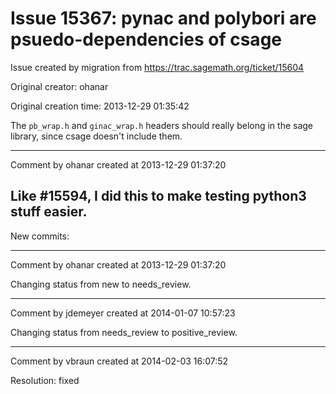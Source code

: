 # Issue 15367: pynac and polybori are psuedo-dependencies of csage

Issue created by migration from https://trac.sagemath.org/ticket/15604

Original creator: ohanar

Original creation time: 2013-12-29 01:35:42

The `pb_wrap.h` and `ginac_wrap.h` headers should really belong in the sage library, since csage doesn't include them.


---

Comment by ohanar created at 2013-12-29 01:37:20

Like #15594, I did this to make testing python3 stuff easier.
----
New commits:


---

Comment by ohanar created at 2013-12-29 01:37:20

Changing status from new to needs_review.


---

Comment by jdemeyer created at 2014-01-07 10:57:23

Changing status from needs_review to positive_review.


---

Comment by vbraun created at 2014-02-03 16:07:52

Resolution: fixed
